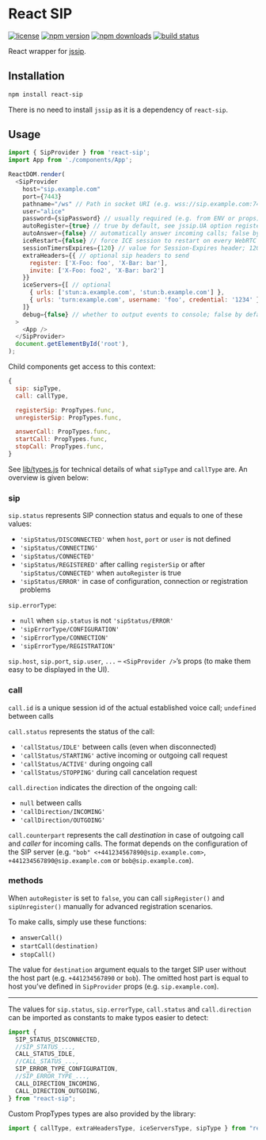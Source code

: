 # React SIP

[![license](https://img.shields.io/github/license/callthemonline/react-sip.svg)](https://github.com/callthemonline/react-sip/blob/master/LICENSE)
[![npm version](https://img.shields.io/npm/v/react-sip.svg)](https://www.npmjs.com/package/react-sip)
[![npm downloads](https://img.shields.io/npm/dy/react-sip.svg)](https://www.npmjs.com/package/react-sip)
[![build status](https://travis-ci.org/callthemonline/react-sip.svg?branch=master)](https://travis-ci.org/callthemonline/react-sip)

React wrapper for [jssip](https://github.com/versatica/JsSIP).

## Installation

```bash
npm install react-sip
```

There is no need to install `jssip` as it is a dependency of `react-sip`.

## Usage

```js
import { SipProvider } from 'react-sip';
import App from './components/App';

ReactDOM.render(
  <SipProvider
    host="sip.example.com"
    port={7443}
    pathname="/ws" // Path in socket URI (e.g. wss://sip.example.com:7443/ws); "" by default
    user="alice"
    password={sipPassword} // usually required (e.g. from ENV or props)
    autoRegister={true} // true by default, see jssip.UA option register
    autoAnswer={false} // automatically answer incoming calls; false by default
    iceRestart={false} // force ICE session to restart on every WebRTC call; false by default
    sessionTimersExpires={120} // value for Session-Expires header; 120 by default
    extraHeaders={{ // optional sip headers to send
      register: ['X-Foo: foo', 'X-Bar: bar'],
      invite: ['X-Foo: foo2', 'X-Bar: bar2']
    }}
    iceServers={[ // optional
      { urls: ['stun:a.example.com', 'stun:b.example.com'] },
      { urls: 'turn:example.com', username: 'foo', credential: '1234' }
    ]}
    debug={false} // whether to output events to console; false by default
  >
    <App />
  </SipProvider>
  document.getElementById('root'),
);
```

Child components get access to this context:

```js
{
  sip: sipType,
  call: callType,

  registerSip: PropTypes.func,
  unregisterSip: PropTypes.func,

  answerCall: PropTypes.func,
  startCall: PropTypes.func,
  stopCall: PropTypes.func,
}
```

See [lib/types.js](./src/lib/types.js) for technical details of what `sipType` and `callType` are.
An overview is given below:

### sip

`sip.status` represents SIP connection status and equals to one of these values:

- `'sipStatus/DISCONNECTED'` when `host`, `port` or `user` is not defined
- `'sipStatus/CONNECTING'`
- `'sipStatus/CONNECTED'`
- `'sipStatus/REGISTERED'` after calling `registerSip` or after `'sipStatus/CONNECTED'` when `autoRegister` is true
- `'sipStatus/ERROR'` in case of configuration, connection or registration problems

`sip.errorType`:

- `null` when `sip.status` is not `'sipStatus/ERROR'`
- `'sipErrorType/CONFIGURATION'`
- `'sipErrorType/CONNECTION'`
- `'sipErrorType/REGISTRATION'`

`sip.host`, `sip.port`, `sip.user`, `...` – `<SipProvider />`’s props (to make them easy to be displayed in the UI).

### call

`call.id` is a unique session id of the actual established voice call; `undefined` between calls

`call.status` represents the status of the call:

- `'callStatus/IDLE'` between calls (even when disconnected)
- `'callStatus/STARTING'` active incoming or outgoing call request
- `'callStatus/ACTIVE'` during ongoing call
- `'callStatus/STOPPING'` during call cancelation request

`call.direction` indicates the direction of the ongoing call:

- `null` between calls
- `'callDirection/INCOMING'`
- `'callDirection/OUTGOING'`

`call.counterpart` represents the call _destination_ in case of outgoing call and _caller_ for
incoming calls.
The format depends on the configuration of the SIP server (e.g. `"bob" <+441234567890@sip.example.com>`, `+441234567890@sip.example.com` or `bob@sip.example.com`).

### methods

When `autoRegister` is set to `false`, you can call `sipRegister()` and `sipUnregister()` manually for advanced registration scenarios.

To make calls, simply use these functions:

- `answerCall()`
- `startCall(destination)`
- `stopCall()`

The value for `destination` argument equals to the target SIP user without the host part (e.g. `+441234567890` or `bob`).
The omitted host part is equal to host you’ve defined in `SipProvider` props (e.g. `sip.example.com`).

---

The values for `sip.status`, `sip.errorType`, `call.status` and `call.direction` can be imported as constants to make typos easier to detect:

```js
import {
  SIP_STATUS_DISCONNECTED,
  //SIP_STATUS_...,
  CALL_STATUS_IDLE,
  //CALL_STATUS_...,
  SIP_ERROR_TYPE_CONFIGURATION,
  //SIP_ERROR_TYPE_...,
  CALL_DIRECTION_INCOMING,
  CALL_DIRECTION_OUTGOING,
} from "react-sip";
```

Custom PropTypes types are also provided by the library:

```js
import { callType, extraHeadersType, iceServersType, sipType } from "react-sip";
```
